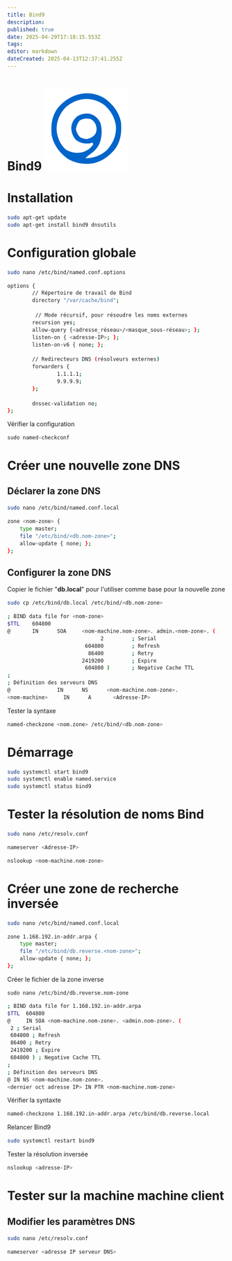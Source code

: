 ```yaml
---
title: Bind9
description: 
published: true
date: 2025-04-29T17:18:15.553Z
tags: 
editor: markdown
dateCreated: 2025-04-13T12:37:41.255Z
---
```


# Bind9 ![bind_9.svg](/icons/bind_9.svg)

# Installation

```bash
sudo apt-get update
sudo apt-get install bind9 dnsutils
```

# Configuration globale 

```bash
sudo nano /etc/bind/named.conf.options
```

```bash
options {
        // Répertoire de travail de Bind
        directory "/var/cache/bind";

         // Mode récursif, pour résoudre les noms externes 
        recursion yes;
        allow-query {<adresse_réseau>/<masque_sous-réseau>; };
        listen-on { <adresse-IP>; };
        listen-on-v6 { none; };

        // Redirecteurs DNS (résolveurs externes)        
        forwarders {
                1.1.1.1;
                9.9.9.9;
        };

        dnssec-validation no;
};
```

Vérifier la configuration 

```
sudo named-checkconf
```

# Créer une nouvelle zone DNS

## Déclarer la zone DNS

```bash
sudo nano /etc/bind/named.conf.local
```

```bash
zone <nom-zone> {
    type master;
    file "/etc/bind/<db.nom-zone>";
    allow-update { none; };
};
```

## Configurer la zone DNS

Copier le fichier "**db.local**" pour l'utiliser comme base pour la nouvelle zone

```bash
sudo cp /etc/bind/db.local /etc/bind/<db.nom-zone>
```

```bash
; BIND data file for <nom-zone>
$TTL    604800
@       IN      SOA     <nom-machine.nom-zone>. admin.<nom-zone>. (
                              2         ; Serial
                         604800         ; Refresh
                          86400         ; Retry
                        2419200         ; Expire
                         604800 )       ; Negative Cache TTL
;
; Définition des serveurs DNS
@               IN      NS      <nom-machine.nom-zone>.
<nom-machine>     IN      A       <Adresse-IP>
```

Tester la syntaxe 

```bash
named-checkzone <nom.zone> /etc/bind/<db.nom-zone> 
```

# Démarrage 

```bash
sudo systemctl start bind9
sudo systemctl enable named.service
sudo systemctl status bind9
```

# Tester la résolution de noms Bind

```bash
sudo nano /etc/resolv.conf
```

```bash
nameserver <Adresse-IP>
```

```bash
nslookup <nom-machine.nom-zone>
```

# Créer une zone de recherche inversée

```bash
sudo nano /etc/bind/named.conf.local
```

```bash
zone 1.168.192.in-addr.arpa {
    type master;
    file "/etc/bind/db.reverse.<nom-zone>";
    allow-update { none; };
};
```

Créer le fichier de la zone inverse 

```
sudo nano /etc/bind/db.reverse.nom-zone
```

```bash
; BIND data file for 1.168.192.in-addr.arpa
$TTL  604800
@     IN SOA <nom-machine.nom-zone>. <admin.nom-zone>. (
 2 ; Serial
 604800 ; Refresh
 86400 ; Retry
 2419200 ; Expire
 604800 ) ; Negative Cache TTL
;
; Définition des serveurs DNS
@ IN NS <nom-machine.nom-zone>.
<dernier oct adresse IP> IN PTR <nom-machine.nom-zone>
```

Vérifier la syntaxte 

```bash
named-checkzone 1.168.192.in-addr.arpa /etc/bind/db.reverse.local 
```

Relancer Bind9

```bash
sudo systemctl restart bind9
```

Tester la résolution inversée

```bash
nslookup <adresse-IP>
```

# Tester sur la machine machine client

## Modifier les paramètres DNS

```bash
sudo nano /etc/resolv.conf
```

```bash
nameserver <adresse IP serveur DNS>
```
